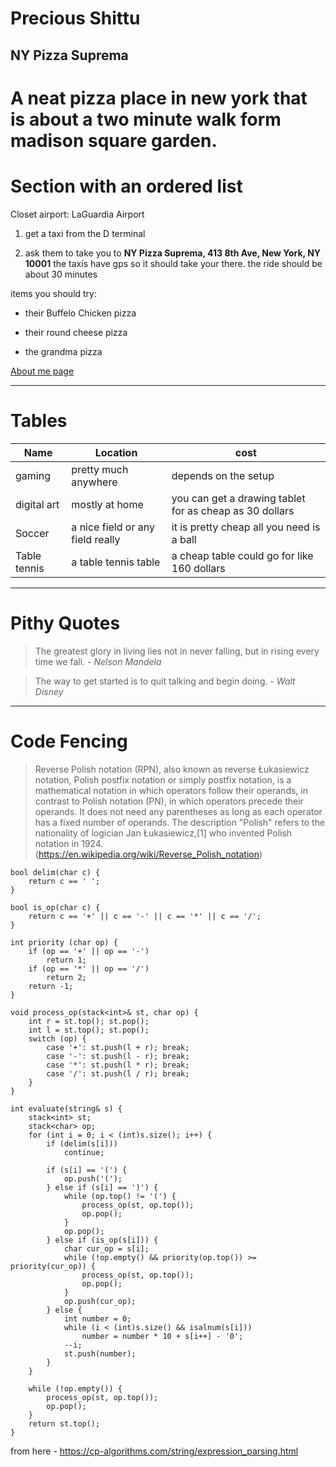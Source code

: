 # Precious Shittu
## NY Pizza Suprema
A neat **pizza** place in new york that is about a two minute walk form **madison square garden**. 
=================
# Section with an ordered list
Closet airport: LaGuardia Airport

1. get a taxi from the D terminal 

2. ask them to take you to **NY Pizza Suprema, 413 8th Ave, New York, NY 10001** the taxis have gps so it should take your there. the ride should be about 30 minutes

items you should try:
- their Buffelo Chicken pizza

- their round cheese pizza

- the grandma pizza




[About me page](AboutMe.md)

---
# Tables

| Name | Location | cost |
| ---  | ---------|------|
| gaming| pretty much anywhere| depends on the setup|
|digital art| mostly at home| you can get a drawing tablet for as cheap as 30 dollars
|Soccer | a nice field or any field really| it is pretty cheap all you need is a ball|
| Table tennis| a table tennis table| a cheap table could go for like 160 dollars

---
# Pithy Quotes
>The greatest glory in living lies not in never falling, but in rising every time we fall. -  *Nelson Mandela*

>The way to get started is to quit talking and begin doing. - *Walt Disney*
---
# Code Fencing 
> Reverse Polish notation (RPN), also known as reverse Łukasiewicz notation, Polish postfix notation or simply postfix notation, is a mathematical notation in which operators follow their operands, in contrast to Polish notation (PN), in which operators precede their operands. It does not need any parentheses as long as each operator has a fixed number of operands. The description "Polish" refers to the nationality of logician Jan Łukasiewicz,[1] who invented Polish notation in 1924. (https://en.wikipedia.org/wiki/Reverse_Polish_notation)

```
bool delim(char c) {
    return c == ' ';
}

bool is_op(char c) {
    return c == '+' || c == '-' || c == '*' || c == '/';
}

int priority (char op) {
    if (op == '+' || op == '-')
        return 1;
    if (op == '*' || op == '/')
        return 2;
    return -1;
}

void process_op(stack<int>& st, char op) {
    int r = st.top(); st.pop();
    int l = st.top(); st.pop();
    switch (op) {
        case '+': st.push(l + r); break;
        case '-': st.push(l - r); break;
        case '*': st.push(l * r); break;
        case '/': st.push(l / r); break;
    }
}

int evaluate(string& s) {
    stack<int> st;
    stack<char> op;
    for (int i = 0; i < (int)s.size(); i++) {
        if (delim(s[i]))
            continue;

        if (s[i] == '(') {
            op.push('(');
        } else if (s[i] == ')') {
            while (op.top() != '(') {
                process_op(st, op.top());
                op.pop();
            }
            op.pop();
        } else if (is_op(s[i])) {
            char cur_op = s[i];
            while (!op.empty() && priority(op.top()) >= priority(cur_op)) {
                process_op(st, op.top());
                op.pop();
            }
            op.push(cur_op);
        } else {
            int number = 0;
            while (i < (int)s.size() && isalnum(s[i]))
                number = number * 10 + s[i++] - '0';
            --i;
            st.push(number);
        }
    }

    while (!op.empty()) {
        process_op(st, op.top());
        op.pop();
    }
    return st.top();
}

```
from here - https://cp-algorithms.com/string/expression_parsing.html

